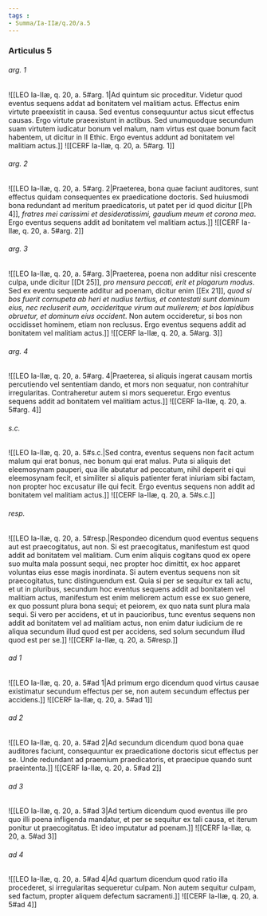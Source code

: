 ```yaml
---
tags : 
- Summa/Ia-IIæ/q.20/a.5
---
```


### Articulus 5

###### arg. 1
![[LEO Ia-IIæ, q. 20, a. 5#arg. 1|Ad quintum sic proceditur. Videtur quod eventus sequens addat ad bonitatem vel malitiam actus. Effectus enim virtute praeexistit in causa. Sed eventus consequuntur actus sicut effectus causas. Ergo virtute praeexistunt in actibus. Sed unumquodque secundum suam virtutem iudicatur bonum vel malum, nam virtus est quae bonum facit habentem, ut dicitur in II Ethic. Ergo eventus addunt ad bonitatem vel malitiam actus.]]
![[CERF Ia-IIæ, q. 20, a. 5#arg. 1]]

###### arg. 2
![[LEO Ia-IIæ, q. 20, a. 5#arg. 2|Praeterea, bona quae faciunt auditores, sunt effectus quidam consequentes ex praedicatione doctoris. Sed huiusmodi bona redundant ad meritum praedicatoris, ut patet per id quod dicitur [[Ph 4]], *fratres mei carissimi et desideratissimi, gaudium meum et corona mea*. Ergo eventus sequens addit ad bonitatem vel malitiam actus.]]
![[CERF Ia-IIæ, q. 20, a. 5#arg. 2]]

###### arg. 3
![[LEO Ia-IIæ, q. 20, a. 5#arg. 3|Praeterea, poena non additur nisi crescente culpa, unde dicitur [[Dt 25]], *pro mensura peccati, erit et plagarum modus*. Sed ex eventu sequente additur ad poenam, dicitur enim [[Ex 21]], *quod si bos fuerit cornupeta ab heri et nudius tertius, et contestati sunt dominum eius, nec recluserit eum, occideritque virum aut mulierem; et bos lapidibus obruetur, et dominum eius occident*. Non autem occideretur, si bos non occidisset hominem, etiam non reclusus. Ergo eventus sequens addit ad bonitatem vel malitiam actus.]]
![[CERF Ia-IIæ, q. 20, a. 5#arg. 3]]

###### arg. 4
![[LEO Ia-IIæ, q. 20, a. 5#arg. 4|Praeterea, si aliquis ingerat causam mortis percutiendo vel sententiam dando, et mors non sequatur, non contrahitur irregularitas. Contraheretur autem si mors sequeretur. Ergo eventus sequens addit ad bonitatem vel malitiam actus.]]
![[CERF Ia-IIæ, q. 20, a. 5#arg. 4]]

###### s.c.
![[LEO Ia-IIæ, q. 20, a. 5#s.c.|Sed contra, eventus sequens non facit actum malum qui erat bonus, nec bonum qui erat malus. Puta si aliquis det eleemosynam pauperi, qua ille abutatur ad peccatum, nihil deperit ei qui eleemosynam fecit, et similiter si aliquis patienter ferat iniuriam sibi factam, non propter hoc excusatur ille qui fecit. Ergo eventus sequens non addit ad bonitatem vel malitiam actus.]]
![[CERF Ia-IIæ, q. 20, a. 5#s.c.]]

###### resp.
![[LEO Ia-IIæ, q. 20, a. 5#resp.|Respondeo dicendum quod eventus sequens aut est praecogitatus, aut non. Si est praecogitatus, manifestum est quod addit ad bonitatem vel malitiam. Cum enim aliquis cogitans quod ex opere suo multa mala possunt sequi, nec propter hoc dimittit, ex hoc apparet voluntas eius esse magis inordinata. Si autem eventus sequens non sit praecogitatus, tunc distinguendum est. Quia si per se sequitur ex tali actu, et ut in pluribus, secundum hoc eventus sequens addit ad bonitatem vel malitiam actus, manifestum est enim meliorem actum esse ex suo genere, ex quo possunt plura bona sequi; et peiorem, ex quo nata sunt plura mala sequi. Si vero per accidens, et ut in paucioribus, tunc eventus sequens non addit ad bonitatem vel ad malitiam actus, non enim datur iudicium de re aliqua secundum illud quod est per accidens, sed solum secundum illud quod est per se.]]
![[CERF Ia-IIæ, q. 20, a. 5#resp.]]

###### ad 1
![[LEO Ia-IIæ, q. 20, a. 5#ad 1|Ad primum ergo dicendum quod virtus causae existimatur secundum effectus per se, non autem secundum effectus per accidens.]]
![[CERF Ia-IIæ, q. 20, a. 5#ad 1]]

###### ad 2
![[LEO Ia-IIæ, q. 20, a. 5#ad 2|Ad secundum dicendum quod bona quae auditores faciunt, consequuntur ex praedicatione doctoris sicut effectus per se. Unde redundant ad praemium praedicatoris, et praecipue quando sunt praeintenta.]]
![[CERF Ia-IIæ, q. 20, a. 5#ad 2]]

###### ad 3
![[LEO Ia-IIæ, q. 20, a. 5#ad 3|Ad tertium dicendum quod eventus ille pro quo illi poena infligenda mandatur, et per se sequitur ex tali causa, et iterum ponitur ut praecogitatus. Et ideo imputatur ad poenam.]]
![[CERF Ia-IIæ, q. 20, a. 5#ad 3]]

###### ad 4
![[LEO Ia-IIæ, q. 20, a. 5#ad 4|Ad quartum dicendum quod ratio illa procederet, si irregularitas sequeretur culpam. Non autem sequitur culpam, sed factum, propter aliquem defectum sacramenti.]]
![[CERF Ia-IIæ, q. 20, a. 5#ad 4]]

